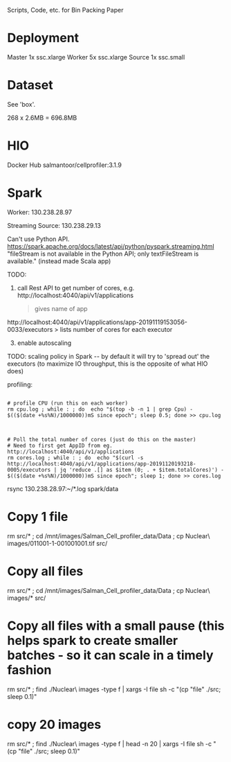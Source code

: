 Scripts, Code, etc. for Bin Packing Paper



# Deployment

Master 1x ssc.xlarge 
Worker 5x ssc.xlarge
Source 1x ssc.small


# Dataset

See 'box'.

268 x 2.6MB = 696.8MB




# HIO
Docker Hub 
salmantoor/cellprofiler:3.1.9


# Spark

Worker:
130.238.28.97

Streaming Source: 
130.238.29.13

Can't use Python API.
https://spark.apache.org/docs/latest/api/python/pyspark.streaming.html
"fileStream is not available in the Python API; only textFileStream is available."
(instead made Scala app)

TODO: 
1. call Rest API to get number of cores, e.g.
http://localhost:4040/api/v1/applications
    > gives name of app

http://localhost:4040/api/v1/applications/app-20191119153056-0033/executors
    > lists number of cores for each executor


3. enable autoscaling 

TODO: scaling policy in Spark -- by default it will try to 'spread out' the executors (to maximize IO throughput, this is the opposite of what HIO does)



profiling:
```

# profile CPU (run this on each worker)
rm cpu.log ; while : ; do  echo "$(top -b -n 1 | grep Cpu) -  $(($(date +%s%N)/1000000))mS since epoch"; sleep 0.5; done >> cpu.log



# Poll the total number of cores (just do this on the master)
# Need to first get AppID from eg. http://localhost:4040/api/v1/applications
rm cores.log ; while : ; do  echo "$(curl -s http://localhost:4040/api/v1/applications/app-20191120193218-0005/executors | jq 'reduce .[] as $item (0; . + $item.totalCores)') -  $(($(date +%s%N)/1000000))mS since epoch"; sleep 1; done >> cores.log
```


rsync 130.238.28.97:~/*.log spark/data
    

# Copy 1 file
rm src/* ; cd /mnt/images/Salman_Cell_profiler_data/Data ; cp Nuclear\ images/011001-1-001001001.tif src/

# Copy all files
rm src/* ; cd /mnt/images/Salman_Cell_profiler_data/Data ; cp Nuclear\ images/* src/


# Copy all files with a small pause (this helps spark to create smaller batches - so it can scale in a timely fashion
rm src/* ; find ./Nuclear\ images -type f | xargs -I file sh -c "(cp \"file\" ./src; sleep 0.1)"

# copy 20 images
rm src/* ; find ./Nuclear\ images -type f | head -n 20 | xargs -I file sh -c "(cp \"file\" ./src; sleep 0.1)"
